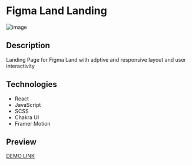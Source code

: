 # Figma Land Landing

![image](https://user-images.githubusercontent.com/111063225/234199089-72a178a3-94e5-400c-a4c4-25fdddb075eb.png)

## Description
Landing Page for Figma Land with adptive and responsive layout and user interactivity

## Technologies
 - React
 - JavaScript
 - SCSS
 - Chakra UI
 - Framer Motion

## Preview
[DEMO LINK](https://kuznetsova-anastasiia.github.io/landing-project/)
